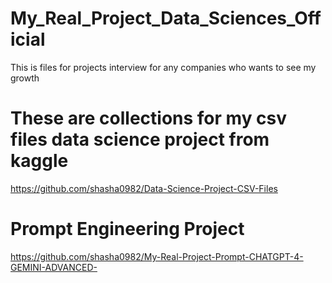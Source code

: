 # My_Real_Project_Data_Sciences_Official
This is files for projects interview for any companies who wants to see my growth

# These are collections for my csv files data science project from kaggle

https://github.com/shasha0982/Data-Science-Project-CSV-Files


# Prompt Engineering Project 


https://github.com/shasha0982/My-Real-Project-Prompt-CHATGPT-4-GEMINI-ADVANCED-
